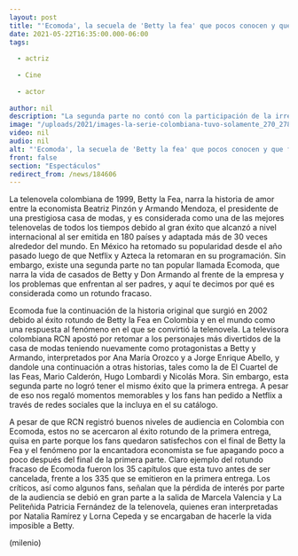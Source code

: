 ```yaml
---
layout: post
title: "'Ecomoda', la secuela de 'Betty la fea' que pocos conocen y que fracasó rotundamente"
date: 2021-05-22T16:35:00.000-06:00
tags:
  
  - actriz
  
  - Cine
  
  - actor
  
author: nil
description: "La segunda parte no contó con la participación de la irreverente villana Patricia Fernández, interpretada por Lorna Cepeda. "
image: "/uploads/2021/images-la-serie-colombiana-tuvo-solamente_270_278_826_514.jpg"
video: nil
audio: nil
alt: "'Ecomoda', la secuela de 'Betty la fea' que pocos conocen y que fracasó rotundamente"
front: false
section: "Espectáculos"
redirect_from: /news/184606
---
```


La telenovela colombiana de 1999, Betty la Fea, narra la historia de amor entre la economista Beatriz Pinzón y Armando Mendoza, el presidente de una prestigiosa casa de modas, y es considerada como una de las mejores telenovelas de todos los tiempos debido al gran éxito que alcanzó a nivel internacional al ser emitida en 180 países y adaptada más de 30 veces alrededor del mundo. En México ha retomado su popularidad desde el año pasado luego de que Netflix y Azteca la retomaran en su programación. Sin embargo, existe una segunda parte no tan popular llamada Ecomoda, que narra la vida de casados de Betty y Don Armando al frente de la empresa y los problemas que enfrentan al ser padres, y aquí te decimos por qué es considerada como un rotundo fracaso. 

Ecomoda fue la continuación de la historia original que surgió en 2002 debido al éxito rotundo de Betty la Fea en Colombia y en el mundo como una respuesta al fenómeno en el que se convirtió la telenovela. La televisora colombiana RCN apostó por retomar a los personajes más divertidos de la casa de modas teniendo nuevamente como protagonistas a Betty y Armando, interpretados por Ana María Orozco y a Jorge Enrique Abello, y dandole una continuación a otras historias, tales como la de El Cuartel de las Feas, Mario Calderón, Hugo Lombardi y Nicolás Mora. Sin embargo, esta segunda parte no logró tener el mismo éxito que la primera entrega. A pesar de eso nos regaló momentos memorables y los fans han pedido a Netflix a través de redes sociales que la incluya en el su catálogo.  

A pesar de que RCN registró buenos niveles de audiencia en Colombia con Ecomoda, estos no se acercaron al éxito rotundo de la primera entrega, quisa en parte porque los fans quedaron satisfechos con el final de Betty la Fea y el fenómeno por la encantadora economista se fue apagando poco a poco después del final de la primera parte. Claro ejemplo del rotundo fracaso de Ecomoda fueron los 35 capítulos que esta tuvo antes de ser cancelada, frente a los 335 que se emitieron en la primera entrega. Los críticos, así como algunos fans, señalan que la pérdida de interés por parte de la audiencia se debió en gran parte a la salida de Marcela Valencia y La Peliteñida Patricia Fernández de la telenovela, quienes eran interpretadas por Natalia Ramírez y Lorna Cepeda y se encargaban de hacerle la vida imposible a Betty. 

(milenio)